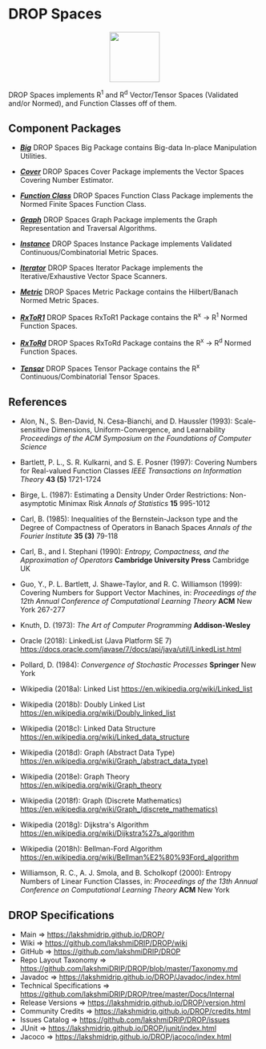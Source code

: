 # DROP Spaces

<p align="center"><img src="https://github.com/lakshmiDRIP/DROP/blob/master/DRIP_Logo.gif?raw=true" width="100"></p>

DROP Spaces implements R<sup>1</sup> and R<sup>d</sup> Vector/Tensor Spaces (Validated and/or Normed), and
	Function Classes off of them.


## Component Packages

 * [***Big***](https://github.com/lakshmiDRIP/DROP/tree/master/src/main/java/org/drip/spaces/big)
 DROP Spaces Big Package contains Big-data In-place Manipulation Utilities.

 * [***Cover***](https://github.com/lakshmiDRIP/DROP/tree/master/src/main/java/org/drip/spaces/cover)
 DROP Spaces Cover Package implements the Vector Spaces Covering Number Estimator.

 * [***Function Class***](https://github.com/lakshmiDRIP/DROP/tree/master/src/main/java/org/drip/spaces/functionclass)
 DROP Spaces Function Class Package implements the Normed Finite Spaces Function Class.

 * [***Graph***](https://github.com/lakshmiDRIP/DROP/tree/master/src/main/java/org/drip/spaces/graph)
 DROP Spaces Graph Package implements the Graph Representation and Traversal Algorithms.

 * [***Instance***](https://github.com/lakshmiDRIP/DROP/tree/master/src/main/java/org/drip/spaces/instance)
 DROP Spaces Instance Package implements Validated Continuous/Combinatorial Metric Spaces.

 * [***Iterator***](https://github.com/lakshmiDRIP/DROP/tree/master/src/main/java/org/drip/spaces/iterator)
 DROP Spaces Iterator Package implements the Iterative/Exhaustive Vector Space Scanners.

 * [***Metric***](https://github.com/lakshmiDRIP/DROP/tree/master/src/main/java/org/drip/spaces/metric)
 DROP Spaces Metric Package contains the Hilbert/Banach Normed Metric Spaces.

 * [***RxToR1***](https://github.com/lakshmiDRIP/DROP/tree/master/src/main/java/org/drip/spaces/rxtor1)
 DROP Spaces RxToR1 Package contains the R<sup>x</sup> -> R<sup>1</sup> Normed Function Spaces.

 * [***RxToRd***](https://github.com/lakshmiDRIP/DROP/tree/master/src/main/java/org/drip/spaces/rxtord)
 DROP Spaces RxToRd Package contains the R<sup>x</sup> -> R<sup>d</sup> Normed Function Spaces.

 * [***Tensor***](https://github.com/lakshmiDRIP/DROP/tree/master/src/main/java/org/drip/spaces/tensor)
 DROP Spaces Tensor Package contains the R<sup>x</sup> Continuous/Combinatorial Tensor Spaces.


## References

 * Alon, N., S. Ben-David, N. Cesa-Bianchi, and D. Haussler (1993): Scale-sensitive Dimensions,
 	Uniform-Convergence, and Learnability <i>Proceedings of the ACM Symposium on the Foundations of Computer
 		Science</i>

 * Bartlett, P. L., S. R. Kulkarni, and S. E. Posner (1997): Covering Numbers for Real-valued Function
 	Classes <i>IEEE Transactions on Information Theory</i> <b>43 (5)</b> 1721-1724

 * Birge, L. (1987): Estimating a Density Under Order Restrictions: Non-asymptotic Minimax Risk <i>Annals of
 	Statistics</i> <b>15</b> 995-1012

 * Carl, B. (1985): Inequalities of the Bernstein-Jackson type and the Degree of Compactness of Operators in
 	Banach Spaces <i>Annals of the Fourier Institute</i> <b>35 (3)</b> 79-118

 * Carl, B., and I. Stephani (1990): <i>Entropy, Compactness, and the Approximation of Operators</i>
 	<b>Cambridge University Press</b> Cambridge UK

 * Guo, Y., P. L. Bartlett, J. Shawe-Taylor, and R. C. Williamson (1999): Covering Numbers for Support Vector
 	Machines, in: <i>Proceedings of the 12th Annual Conference of Computational Learning Theory</i>
 		<b>ACM</b> New York 267-277

 * Knuth, D. (1973): <i>The Art of Computer Programming</i> <b>Addison-Wesley</b>

 * Oracle (2018): LinkedList (Java Platform SE 7)
 	https://docs.oracle.com/javase/7/docs/api/java/util/LinkedList.html

 * Pollard, D. (1984): <i>Convergence of Stochastic Processes</i> <b>Springer</b> New York

 * Wikipedia (2018a): Linked List https://en.wikipedia.org/wiki/Linked_list

 * Wikipedia (2018b): Doubly Linked List https://en.wikipedia.org/wiki/Doubly_linked_list

 * Wikipedia (2018c): Linked Data Structure https://en.wikipedia.org/wiki/Linked_data_structure

 * Wikipedia (2018d): Graph (Abstract Data Type) https://en.wikipedia.org/wiki/Graph_(abstract_data_type)

 * Wikipedia (2018e): Graph Theory https://en.wikipedia.org/wiki/Graph_theory

 * Wikipedia (2018f): Graph (Discrete Mathematics)
 	https://en.wikipedia.org/wiki/Graph_(discrete_mathematics)

 * Wikipedia (2018g): Dijkstra's Algorithm https://en.wikipedia.org/wiki/Dijkstra%27s_algorithm

 * Wikipedia (2018h): Bellman-Ford Algorithm https://en.wikipedia.org/wiki/Bellman%E2%80%93Ford_algorithm

 * Williamson, R. C., A. J. Smola, and B. Scholkopf (2000): Entropy Numbers of Linear Function Classes, in:
 	<i>Proceedings of the 13th Annual Conference on Computational Learning Theory</i> <b>ACM</b> New York


## DROP Specifications

 * Main                     => https://lakshmidrip.github.io/DROP/
 * Wiki                     => https://github.com/lakshmiDRIP/DROP/wiki
 * GitHub                   => https://github.com/lakshmiDRIP/DROP
 * Repo Layout Taxonomy     => https://github.com/lakshmiDRIP/DROP/blob/master/Taxonomy.md
 * Javadoc                  => https://lakshmidrip.github.io/DROP/Javadoc/index.html
 * Technical Specifications => https://github.com/lakshmiDRIP/DROP/tree/master/Docs/Internal
 * Release Versions         => https://lakshmidrip.github.io/DROP/version.html
 * Community Credits        => https://lakshmidrip.github.io/DROP/credits.html
 * Issues Catalog           => https://github.com/lakshmiDRIP/DROP/issues
 * JUnit                    => https://lakshmidrip.github.io/DROP/junit/index.html
 * Jacoco                   => https://lakshmidrip.github.io/DROP/jacoco/index.html
